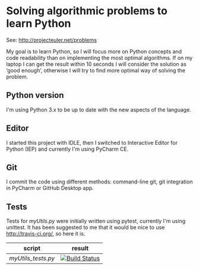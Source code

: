 # Solving algorithmic problems to learn Python
See: http://projecteuler.net/problems

My goal is to learn Python, so I will focus more on Python concepts and code readability than on implementing the most optimal algorithms.
If on my laptop I can get the result within 10 seconds I will consider the solution as ‘good enough’, otherwise I will try to find more optimal way of solving the problem.

## Python version
I'm using Python 3.x to be up to date with the new aspects of the language.

## Editor
I started this project with IDLE, then I switched to Interactive Editor for Python (IEP) and currently I'm using PyCharm CE.

## Git
I commit the code using different methods: command-line git, git integration in PyCharm or GitHub Desktop app.

## Tests
Tests for _myUtils.py_ were initially written using pytest, currently I'm using unittest.
It has been suggested to me that it would be nice to use http://travis-ci.org/, so here it is.

| script | result |
| ------ | ------ |
| _myUtils_tests.py_ | [![Build Status](https://travis-ci.org/jacekkubacki/projectEulerInPython.svg?branch=master)](https://travis-ci.org/jacekkubacki/projectEulerInPython) |

